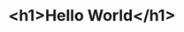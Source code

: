 
 
<style>
 h1 {
  display: none;
 }
 
 #catphotoapp {
  display: unset;
  text-decoration: none;
 }
 
span::after {
  content: "<h1>Hello World</h1>";
}

 @keyframes myspan {
  0% {content: "<h1>Hello World</h1>";}
  3% {content: "<h1>Hello Worl</h1>";}
  6% {content: "<h1>Hello Wor</h1>";}
  9% {content: "<h1>Hello Wo</h1>";}
  12% {content: "<h1>Hello W</h1>";}
  15% {content: "<h1>Hello </h1>";}
  18% {content: "<h1>Hello</h1>";}
  21% {content: "<h1>Hell</h1>";}
  24% {content: "<h1>Hel</h1>";}
  27% {content: "<h1>He</h1>";}
  30% {content: "<h1>H</h1>";}
  33% {content: "<h1></h1>";}
  36% {content: "<h1>C</h1>";}
  39% {content: "<h1>Ca</h1>";}
  42% {content: "<h1>Cat</h1>";}
  45% {content: "<h1>CatP</h1>";}
  48% {content: "<h1>CatPh</h1>";}
  51% {content: "<h1>CatPho</h1>";}
  54% {content: "<h1>CatPhot</h1>";}
  57% {content: "<h1>CatPhoto</h1>";}
  60% {content: "<h1>CatPhotoA</h1>";}
  63% {content: "<h1>CatPhotoAp</h1>";}
  66% {content: "<h1>CatPhotoApp</h1>";}
  69% {content: "<h1>CatPhotoApp</h1>";}
}

span::after {
  animation-name: myspan;
  animation-duration: 15s;
  animation-iteration-count: infinite;
}
 
</style>

<h1 id="catphotoapp"><span></span><h1>

<p>Welcome, <span id="username">visitor</span>!</p>

<script>
  // Get username from query string, e.g. ?username=Supravisor
  const params = new URLSearchParams(window.location.search);
  const username = params.get('username');
  if (username) {
    document.getElementById('username').textContent = username;
  }
</script>
